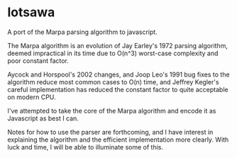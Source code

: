 lotsawa
=======

A port of the Marpa parsing algorithm to javascript.

The Marpa algorithm is an evolution of Jay Earley's 1972 parsing algorithm,
deemed impractical in its time due to O(n^3) worst-case complexity and poor
constant factor.

Aycock and Horspool's 2002 changes, and Joop Leo's 1991 bug fixes to the
algorithm reduce most common cases to O(n) time, and Jeffrey Kegler's careful
implementation has reduced the constant factor to quite acceptable on modern
CPU.

I've attempted to take the core of the Marpa algorithm and encode it as
Javascript as best I can.

Notes for how to use the parser are forthcoming, and I have interest in
explaining the algorithm and the efficient implementation more clearly. With
luck and time, I will be able to illuminate some of this.

